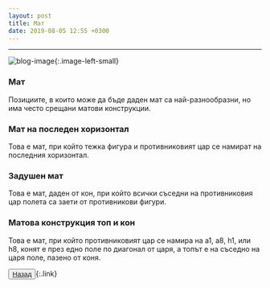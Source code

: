 ```yaml
---
layout: post
title: Мат 
date: 2019-08-05 12:55 +0300
---
```


---
![blog-image]({{site.baseurl}}/images/blog-16.jpg){:.image-left-small}

<p><h3>Мат</h3></p>
<p>Позициите, в които може да бъде даден мат са най-разнообразни, но има често срещани матови конструкции.</p>
<h3>Мат на последен хоризонтал</h3>
<p>Това е мат, при който тежка фигура и противниковият цар се намират на последния хоризонтал.</p>
<h3>Задушен мат</h3>
<p>Това е мат, даден от кон, при който всички съседни на противниковия цар полета са заети от противникови фигури.</p>
<h3>Матова конструкция топ и кон</h3>
<p>Това е мат, при който противниковият цар се намира на а1, а8, h1, или h8, конят е през едно поле по диагонал от царя, а топът е на съседно на царя поле, пазено от коня.</p>

<button><a href="{{site.baseurl}}/blog/">Назад</a></button>{:.link}
